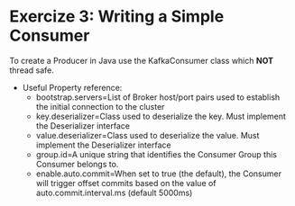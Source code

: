 # Exercize 3: Writing a Simple Consumer 

To create a Producer in Java use the KafkaConsumer class which **NOT** thread safe.

- Useful Property reference:
    - bootstrap.servers=List of Broker host/port pairs used to establish the initial connection to the cluster
    - key.deserializer=Class used to deserialize the key. Must implement the Deserializer interface 
    - value.deserializer=Class used to deserialize the value. Must implement the Deserializer interface
    - group.id=A unique string that identifies the Consumer Group this Consumer belongs to.
    - enable.auto.commit=When set to true (the default), the Consumer will trigger offset commits based on the value of auto.commit.interval.ms (default 5000ms)